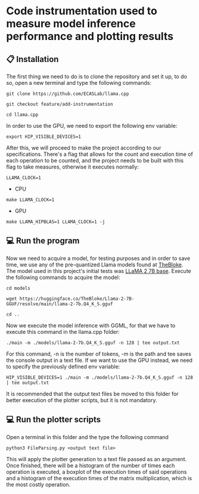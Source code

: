 # Code instrumentation used to measure model inference performance and plotting results

## :clipboard: Installation
The first thing we need to do is to clone the repository and set it up, to do so, open a new terminal and type the following commands:
```
git clone https://github.com/ECASLab/llama.cpp
```
```
git checkout feature/add-instrumentation
```
```
cd llama.cpp
```
In order to use the GPU, we need to export the following env variable:

```
export HIP_VISIBLE_DEVICES=1
```
After this, we will proceed to make the project according to our specifications. There's a flag that allows for the count and execution time of each operation to be counted, and the project needs to be built with this flag to take measures, otherwise it executes normally:

```
LLAMA_CLOCK=1
```

- CPU
```
make LLAMA_CLOCK=1
```
- GPU
```
make LLAMA_HIPBLAS=1 LLAMA_CLOCK=1 -j
```
## :computer: Run the program

Now we need to acquire a model, for testing purposes and in order to save time, we use any of the pre-quantized Llama models found at [TheBloke](https://huggingface.co/TheBloke). The model used in this project's initial tests was [LLaMA 2 7B base](https://huggingface.co/TheBloke/Llama-2-7B-GGUF). Execute the following commands to acquire the model:

```
cd models
```
```
wget https://huggingface.co/TheBloke/Llama-2-7B-GGUF/resolve/main/llama-2-7b.Q4_K_S.gguf
```
```
cd ..
```
Now we execute the model inference with GGML, for that we have to execute this command in the llama.cpp folder:

```
./main -m ./models/llama-2-7b.Q4_K_S.gguf -n 128 | tee output.txt
```
For this command, -n is the number of tokens, -m is the path and tee saves the console output in a text file. If we want to use the GPU instead, we need to specify the previously defined env variable:
```
HIP_VISIBLE_DEVICES=1 ./main -m ./models/llama-2-7b.Q4_K_S.gguf -n 128 | tee output.txt
```
It is recommended that the output text files be moved to this folder for better execution of the plotter scripts, but it is not mandatory. 

## :computer: Run the plotter scripts
Open a terminal in this folder and the type the following command
```
python3 FileParsing.py <output text file>
```
This will apply the plotter generation to a text file passed as an argument. Once finished, there will be a histogram of the number of times each operation is executed, a boxplot of the execution times of said operations and a histogram of the execution times of the matrix multiplication, which is the most costly operation. 
